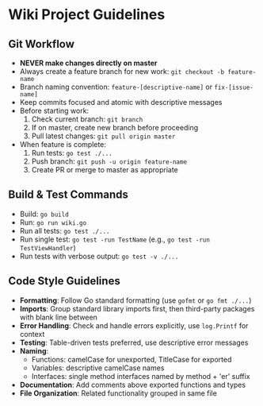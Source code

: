 # Wiki Project Guidelines

## Git Workflow
- **NEVER make changes directly on master**
- Always create a feature branch for new work: `git checkout -b feature-name`
- Branch naming convention: `feature-[descriptive-name]` or `fix-[issue-name]`
- Keep commits focused and atomic with descriptive messages
- Before starting work: 
  1. Check current branch: `git branch`
  2. If on master, create new branch before proceeding
  3. Pull latest changes: `git pull origin master`
- When feature is complete:
  1. Run tests: `go test ./...`
  2. Push branch: `git push -u origin feature-name`
  3. Create PR or merge to master as appropriate

## Build & Test Commands
- Build: `go build`
- Run: `go run wiki.go`
- Run all tests: `go test ./...`
- Run single test: `go test -run TestName` (e.g., `go test -run TestViewHandler`)
- Run tests with verbose output: `go test -v ./...`

## Code Style Guidelines
- **Formatting**: Follow Go standard formatting (use `gofmt` or `go fmt ./...`)
- **Imports**: Group standard library imports first, then third-party packages with blank line between
- **Error Handling**: Check and handle errors explicitly, use `log.Printf` for context
- **Testing**: Table-driven tests preferred, use descriptive error messages
- **Naming**:
  - Functions: camelCase for unexported, TitleCase for exported
  - Variables: descriptive camelCase names
  - Interfaces: single method interfaces named by method + 'er' suffix
- **Documentation**: Add comments above exported functions and types
- **File Organization**: Related functionality grouped in same file